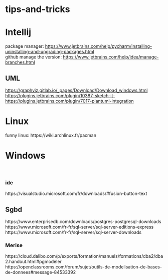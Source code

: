 # tips-and-tricks
<H1>Intellij</H1>

package manager:
https://www.jetbrains.com/help/pycharm/installing-uninstalling-and-upgrading-packages.html<br>
github manage the version:
https://www.jetbrains.com/help/idea/manage-branches.html<br>
<H2>UML</H2>

https://graphviz.gitlab.io/_pages/Download/Download_windows.html<br>
https://plugins.jetbrains.com/plugin/10387-sketch-it-<br>
https://plugins.jetbrains.com/plugin/7017-plantuml-integration<br>

<H1>Linux</H1>
funny linux:
https://wiki.archlinux.fr/pacman

<h1>Windows</h1><br>
<h3>ide</h3>
https://visualstudio.microsoft.com/fr/downloads/#fusion-button-text<br>

<h2>Sgbd</h2>
https://www.enterprisedb.com/downloads/postgres-postgresql-downloads<br>
https://www.microsoft.com/fr-fr/sql-server/sql-server-editions-express<br>
https://www.microsoft.com/fr-fr/sql-server/sql-server-downloads<br>

<h3>Merise</h3>
https://cloud.dalibo.com/p/exports/formation/manuels/formations/dba2/dba2.handout.html#pgmodeler<br>
https://openclassrooms.com/forum/sujet/outils-de-modelisation-de-bases-de-donnees#message-84533392<br>

